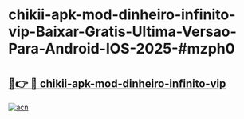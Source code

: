 # chikii-apk-mod-dinheiro-infinito-vip-Baixar-Gratis-Ultima-Versao-Para-Android-IOS-2025-#mzph0

# <h2><a href="https://ainizakaria.my?title=chikii-apk-mod-dinheiro-infinito-vip&ref=25M">🔗👉 🔴 chikii-apk-mod-dinheiro-infinito-vip</a></h2>

[![acn](https://github.com/user-attachments/assets/0f9c940e-d8b0-45ae-aac7-cd30a18b3e1c)](https://ainizakaria.my?title=chikii-apk-mod-dinheiro-infinito-vip&ref=25M)

